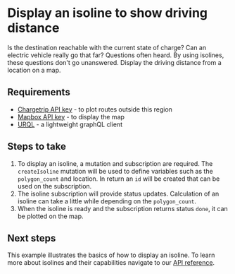 # Display an isoline to show driving distance

Is the destination reachable with the current state of charge? Can an electric vehicle really go that far? Questions often heard. By using isolines, these questions don't go unanswered. Display the driving distance from a location on a map.

## Requirements

- [Chargetrip API key](https://account.chargetrip.com) - to plot routes outside this region
- [Mapbox API key](https://www.mapbox.com) - to display the map
- [URQL](https://formidable.com/open-source/urql/) - a lightweight graphQL client

## Steps to take

1. To display an isoline, a mutation and subscription are required. The `createIsoline` mutation will be used to define variables such as the `polygon_count` and location. In return an `id` will be created that can be used on the subscription.
2. The isoline subscription will provide status updates. Calculation of an isoline can take a little while depending on the `polygon_count`.
3. When the isoline is ready and the subscription returns status `done`, it can be plotted on the map.

## Next steps

This example illustrates the basics of how to display an isoline. To learn more about isolines and their capabilities navigate to our [API reference](https://developers.chargetrip.com/api-reference/).
